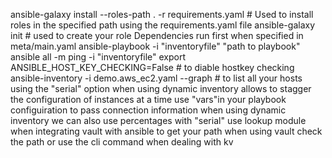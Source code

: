 ansible-galaxy install --roles-path . -r requirements.yaml # Used to install roles in the specified path using the requirements.yaml file
ansible-galaxy init # used to create your role
Dependencies run first when specified in meta/main.yaml
ansible-playbook -i "inventoryfile" "path to playbook"
ansible all -m ping -i "inventoryfile"
export ANSIBLE_HOST_KEY_CHECKING=False  # to diable hostkey checking
ansible-inventory -i demo.aws_ec2.yaml --graph # to list all your hosts
using the "serial" option when using dynamic inventory allows to stagger the configuration of instances at a time
use "vars"in your playbook configuiration to pass connection information when using dynamic inventory
we can also use  percentages with "serial"
use lookup module when integrating vault with ansible
to get your path when using vault check the path or use the cli command when dealing with kv 